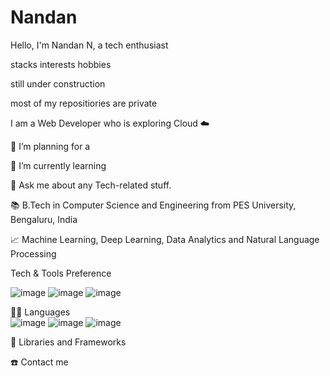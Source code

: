 # Nandan
Hello,
I'm Nandan N, a tech enthusiast 

stacks 
interests
hobbies

still under construction

most of my repositiories are private


I am a Web Developer who is exploring Cloud ☁️ 




🔭 I’m planning for a 

🌱 I’m currently learning

💬 Ask me about any Tech-related stuff.

📚 B.Tech in Computer Science and Engineering from PES University, Bengaluru, India

📈 Machine Learning, Deep Learning, Data Analytics and Natural Language Processing




Tech & Tools Preference

![image](https://user-images.githubusercontent.com/114895869/195779199-36cda3c0-f960-48b3-960c-5f36dcbe0bce.png) ![image](https://user-images.githubusercontent.com/114895869/195779289-80e3c007-f2c1-4f1f-ad93-e9391cf66c0b.png) ![image](https://user-images.githubusercontent.com/114895869/195779383-5cde0687-1098-4dcd-984f-d9bc8b85b0ce.png)

👨‍💻 Languages
</br>
![image](https://user-images.githubusercontent.com/114895869/195780697-e15d4c7d-c667-4b7a-addc-66db15cf372e.png) ![image](https://user-images.githubusercontent.com/114895869/195780754-baccb13c-b83f-41e6-a628-413215b9df23.png)
![image](https://user-images.githubusercontent.com/114895869/195780783-9e7cd0a5-d437-45de-94f0-4522cc823e05.png)


🧰 Libraries and Frameworks

☎️ Contact me
